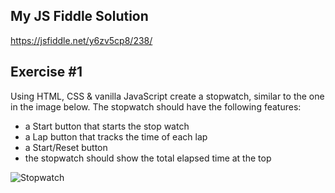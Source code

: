 ## My JS Fiddle Solution

https://jsfiddle.net/y6zv5cp8/238/

## Exercise #1

Using HTML, CSS & vanilla JavaScript create a stopwatch, similar to the one in the image below. The stopwatch should have the following features:

- a Start button that starts the stop watch
- a Lap button that tracks the time of each lap
- a Start/Reset button
- the stopwatch should show the total elapsed time at the top

![Stopwatch](https://lh4.googleusercontent.com/1kuKLaM5xcD_0AoBfTv7rcU38d-8G7vxRq5Nd3h07LpA80-igjXIWWqsb34J6K4aRTZWI5C2TbL0lI1p4Qo0HexYYVn9v7TZJnW4IILPBaqhfmTyzwHIVldkQZyerfmsZuJujm48x-0)
